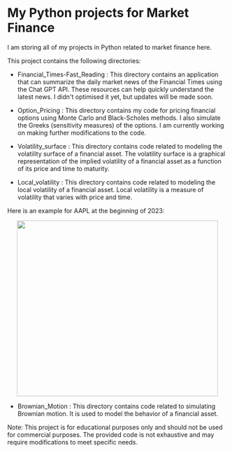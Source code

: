 # My Python projects for Market Finance
I am storing all of my projects in Python related to market finance here. 

This project contains the following directories:

- Financial_Times-Fast_Reading : 
This directory contains an application that can summarize the daily market news of the Financial Times using the Chat GPT API. These resources can help quickly understand the latest news. I didn't optimised it yet, but updates will be made soon.

- Option_Pricing : 
This directory contains my code for pricing financial options using Monte Carlo and Black-Scholes methods. I also simulate the Greeks (sensitivity measures) of the options. I am currently working on making further modifications to the code.

- Volatility_surface : 
This directory contains code related to modeling the volatility surface of a financial asset. The volatility surface is a graphical representation of the implied volatility of a financial asset as a function of its price and time to maturity.

- Local_volatility : 
This directory contains code related to modeling the local volatility of a financial asset. Local volatility is a measure of volatility that varies with price and time.

Here is an example for AAPL at the beginning of 2023:

<p align="center">
<img src="https://github.com/MaximeMasson/Market_Finance/blob/main/Volatility_surface/volatility_surface_AAPL.png" data-canonical-src="https://github.com/MaximeMasson/Market_Finance/blob/main/Volatility_surface/volatility_surface_AAPL.png" width="460" height="401" />
</p>

- Brownian_Motion : 
This directory contains code related to simulating Brownian motion. It is used to model the behavior of a financial asset.

Note: This project is for educational purposes only and should not be used for commercial purposes. The provided code is not exhaustive and may require modifications to meet specific needs.
